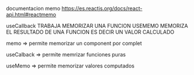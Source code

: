documentacion memo
https://es.reactjs.org/docs/react-api.html#reactmemo

useCallback TRABAJA MEMORIZAR UNA FUNCION
USEMEMO MEMORIZA EL RESULTADO DE UNA FUNCION ES DECIR UN VALOR CALCULADO

memo => permite memorizar un component por complet

useCalback => permite memrizar funciones puras

useMemo => permite memorizar valores computados

